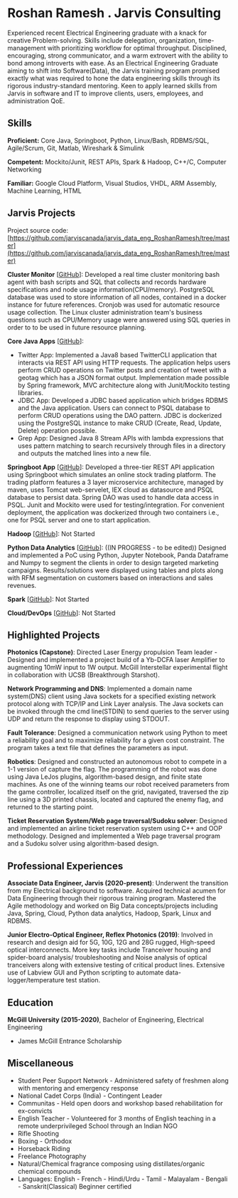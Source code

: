 # Roshan Ramesh . Jarvis Consulting

Experienced recent Electrical Engineering graduate with a knack for creative Problem-solving. Skills include delegation, organization, time-management with prioritizing workflow for optimal throughput. Disciplined, encouraging, strong communicator, and a warm extrovert with the ability to bond among introverts with ease. As an Electrical Engineering Graduate aiming to shift into Software(Data), the Jarvis training program promised exactly what was required to hone the data engineering skills through its rigorous industry-standard mentoring. Keen to apply learned skills from Jarvis in software and IT to improve clients, users, employees, and administration QoE.

## Skills

**Proficient:** Core Java, Springboot, Python, Linux/Bash, RDBMS/SQL, Agile/Scrum, Git, Matlab, Wireshark & Simulink

**Competent:** Mockito/Junit, REST APIs, Spark & Hadoop, C++/C, Computer Networking

**Familiar:** Google Cloud Platform, Visual Studios, VHDL, ARM Assembly, Machine Learning, HTML

## Jarvis Projects

Project source code: [https://github.com/jarviscanada/jarvis_data_eng_RoshanRamesh/tree/master](https://github.com/jarviscanada/jarvis_data_eng_RoshanRamesh/tree/master)


**Cluster Monitor** [[GitHub](https://github.com/jarviscanada/jarvis_data_eng_RoshanRamesh/tree/master/linux_sql)]: Developed a real time cluster monitoring bash agent with bash scripts and SQL that collects and records hardware specifications and node usage information(CPU/memory). PostgreSQL database was used to store information of all nodes, contained in a docker instance for future references. Cronjob was used for automatic resource usage collection. The Linux cluster administration team's business questions such as CPU/Memory usage were answered using SQL queries in order to to be used in future resource planning.

**Core Java Apps** [[GitHub](https://github.com/jarviscanada/jarvis_data_eng_RoshanRamesh/tree/master/core_java)]:
      
  - Twitter App: Implemented a Java8 based TwitterCLI application that interacts via REST API using HTTP requests. The application helps users perform CRUD operations on Twitter posts and creation of tweet with a geotag which has a JSON format output. Implementation made possible by Spring framework, MVC architecture along with Junit/Mockito testing libraries.
  - JDBC App: Developed a JDBC based application which bridges RDBMS and the Java application. Users can connect to PSQL database to perform CRUD operations using the DAO pattern. JDBC is dockerized using the PostgreSQL instance to make CRUD (Create, Read, Update, Delete) operation possible.
  - Grep App: Designed Java 8 Stream APIs with lambda expressions that uses pattern matching to search recursively through files in a directory and outputs the matched lines into a new file.

**Springboot App** [[GitHub](https://github.com/jarviscanada/jarvis_data_eng_RoshanRamesh/tree/master/springboot)]: Developed a three-tier REST API application using Springboot which simulates an online stock trading platform. The trading platform features a 3 layer microservice architecture, managed by maven, uses Tomcat web-servelet, IEX cloud as datasource and PSQL database to persist data. Spring DAO was used to handle data access in PSQL. Junit and Mockito were used for testing/integration. For convenient deployment, the application was dockerized through two containers i.e., one for PSQL server and one to start application.

**Hadoop** [[GitHub](https://github.com/jarviscanada/jarvis_data_eng_demo/tree/master/hadoop)]: Not Started

**Python Data Analytics** [[GitHub](https://github.com/jarviscanada/jarvis_data_eng_demo/tree/master)]:  ((IN PROGRESS - to be edited)) Designed and implemented a PoC using Python, Jupyter Notebook, Panda Dataframe and Numpy to segment the clients in order to design targeted marketing campaigns. Results/solutions were displayed using tables and plots along with RFM segmentation on customers based on interactions and sales revenues.

**Spark** [[GitHub](https://github.com/jarviscanada/jarvis_data_eng_demo/tree/master/spark)]: Not Started

**Cloud/DevOps** [[GitHub](https://github.com/jarviscanada/jarvis_data_eng_demo/tree/master/cloud_devops)]: Not Started


## Highlighted Projects
**Photonics (Capstone)**: Directed Laser Energy propulsion Team leader - Designed and implemented a project build of a Yb-DCFA laser Amplifier to augmenting 10mW input to 1W output. McGill Interstellar experimental flight in collaboration with UCSB (Breakthrough Starshot).

**Network Programming and DNS**: Implemented a domain name system(DNS) client using Java sockets for a specified existing network protocol along with TCP/IP and Link Layer analysis. The Java sockets can be invoked through the cmd line(STDIN) to send queries to the server using UDP and return the response to display using STDOUT.

**Fault Tolerance**: Designed a communication network using Python to meet a reliability goal and to maximize reliability for a given cost constraint. The program takes a text file that defines the parameters as input.

**Robotics**: Designed and constructed an autonomous robot to compete in a 1-1 version of capture the flag. The programming of the robot was done using Java LeJos plugins, algorithm-based design, and finite state machines. As one of the winning teams our robot received parameters from the game controller, localized itself on the grid, navigated, traversed the zip line using a 3D printed chassis, located and captured the enemy flag, and returned to the starting point.

**Ticket Reservation System/Web page traversal/Sudoku solver**: Designed and implemented an airline ticket reservation system using C++ and OOP methodology. Designed and implemented a Web page traversal program and a Sudoku solver using algorithm-based design.


## Professional Experiences

**Associate Data Engineer, Jarvis (2020-present)**: Underwent the transition from my Electrical background to software. Acquired technical acumen for Data Engineering through their rigorous training program. Mastered the Agile methodology and worked on Big Data concepts/projects including Java, Spring, Cloud, Python data analytics, Hadoop, Spark, Linux and RDBMS.

**Junior Electro-Optical Engineer, Reflex Photonics (2019)**: Involved in research and design aid for 5G, 10G, 12G and 28G rugged, High-speed optical interconnects. More key tasks include Tranceiver housing and spider-board analysis/ troubleshooting and Noise analysis of optical tranceivers along with extensive testing of critical product lines. Extensive use of Labview GUI and Python scripting to automate data-logger/temperature test station.


## Education
**McGill University (2015-2020)**, Bachelor of Engineering, Electrical Engineering
- James McGill Entrance Scholarship


## Miscellaneous
- Student Peer Support Network - Administered safety of freshmen along with mentoring and emergency response
- National Cadet Corps (India) - Contingent Leader
- Communitas - Held open doors and workshop based rehabilitation for ex-convicts
- English Teacher - Volunteered for 3 months of English teaching in a remote underprivileged School through an Indian NGO
- Rifle Shooting
- Boxing - Orthodox
- Horseback Riding
- Freelance Photography
- Natural/Chemical fragrance composing using distillates/organic chemical compounds
- Languages: English - French - Hindi/Urdu - Tamil - Malayalam - Bengali - Sanskrit(Classical) Beginner certified
